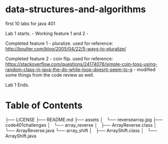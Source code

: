 # data-structures-and-algorithms

first 10 labs for java 401

Lab 1 starts. - Working feature 1 and 2 -

Completed feature 1 - pluralize. used for reference: http://boulter.com/blog/2005/04/22/5-ways-to-pluralize/

Completed feature 2 - coin flip. used for reference: https://stackoverflow.com/questions/24174078/simple-coin-toss-using-random-class-in-java-the-do-while-loop-doesnt-seem-to-g - modified some things from the code review as well. 

Lab 1 Ends.

# Table of Contents
├── LICENSE
├── README.md
├── assets
│   └── reversearray.jpg
├── code401challenges
│   └── array_reverse
│       ├── ArrayReverse.class
│       └── ArrayReverse.java
    └── array_shift
│       ├── ArrayShift.class
│       └── ArrayShift.java